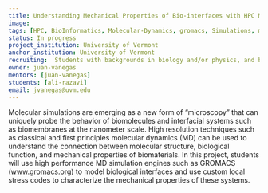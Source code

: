 ```yaml
---
title: Understanding Mechanical Properties of Bio-interfaces with HPC Molecular Simulations
image: 
tags: [HPC, BioInformatics, Molecular-Dynamics, gromacs, Simulations, mpi, python, Computational-Chemistry]
status: In progress
project_institution: University of Vermont
anchor_institution: University of Vermont
recruiting:  Students with backgrounds in biology and/or physics, and basic experience with linux/unix systems.
owner: juan-vanegas
mentors: [juan-vanegas]
students: [ali-razavi]
email: jvanegas@uvm.edu
---
```


Molecular simulations are emerging as a new form of “microscopy” that can uniquely probe the behavior of biomolecules and interfacial systems such as biomembranes at the nanometer scale. High resolution techniques such as classical and first principles molecular dynamics (MD) can be used to understand the connection between molecular structure, biological function, and mechanical properties of biomaterials. In this project, students will use high performance MD simulation engines such as GROMACS (www.gromacs.org) to model biological interfaces and use custom local stress codes to characterize the mechanical properties of these systems.

